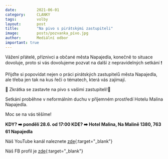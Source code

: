 ```yaml
---
date:         2021-06-01
category:     CLANKY
tags:         volby
layout:       post
title:        "Na pivo s pirátskými zastupiteli"
image:        posts/pozvanka_pivo.jpg
author:       Mediální odbor
important: true
---
```

 
 Vážení přátelé, příznivci a občané města Napajedla, konečně to situace dovoluje, proto si vás dovolujeme pozvat na další z nepravidelných setkání ❗️
 
Přijďte si popovídat nejen o práci pirátských zastupitelů města Napajedla, ale třeba jen tak na kus řeči o tématech, která vás zajímají.

🏴 Zkrátka se zastavte na pivo s vašimi zastupiteli!🍻

Setkání proběhne v neformálním duchu v příjemném prostředí Hotelu Malina Napajedla.

Moc se na vás těšíme!


**KDY? ➡️ pondělí 28.6. od 17:00
KDE? ➡️ Hotel Malina, Na Malině 1380, 763 61 Napajedla**



Náš YouTube kanál naleznete [zde](https://www.youtube.com/channel/UCgoN2Mo3r-xe0iO6N5HRWHA){:target="_blank"}

Náš FB profil je [zde](https://www.facebook.com/piratinapa){:target="_blank"}




